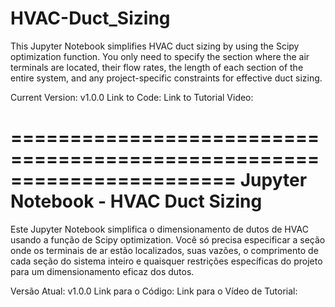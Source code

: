 # HVAC-Duct_Sizing
This Jupyter Notebook simplifies HVAC duct sizing by using the Scipy optimization function. You only need to specify the section where the air terminals are located, their flow rates, the length of each section of the entire system, and any project-specific constraints for effective duct sizing.

Current Version: v1.0.0
Link to Code: 
Link to Tutorial Video: 

=======================================================================
                    Jupyter Notebook - HVAC Duct Sizing
=======================================================================

Este Jupyter Notebook simplifica o dimensionamento de dutos de HVAC usando a função de Scipy optimization. Você só precisa especificar a seção onde os terminais de ar estão localizados, suas vazões, o comprimento de cada seção do sistema inteiro e quaisquer restrições específicas do projeto para um dimensionamento eficaz dos dutos.

Versão Atual: v1.0.0
Link para o Código:
Link para o Vídeo de Tutorial:
